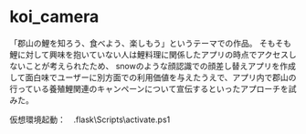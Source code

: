 # koi_camera
「郡山の鯉を知ろう、食べよう、楽しもう」というテーマでの作品。
そもそも鯉に対して興味を抱いていない人は鯉料理に関係したアプリの時点でアクセスしないことが考えられたため、
snowのような顔認識での顔差し替えアプリを作成して面白味でユーザーに別方面での利用価値を与えたうえで、アプリ内で郡山の行っている養殖鯉関連のキャンペーンについて宣伝するといったアプローチを試みた。

仮想環境起動：　.flask\Scripts\activate.ps1